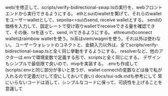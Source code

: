 web/を修正して、scripts/verify-bidirectional-swap.tsの実行を、webフロントエンドから実行できるようにする。
ethとsuiのwalletを繋げて、それらのwalletをユーザーwalletとして、sepolia<>suiのsend, receive walletとする。
sendの価格を入力して、固定レートで受け取りwalletでreceiveできる量を確認できて、その後、txを送って、send, inできるようにする。
ethreumのconnect walletはraimbow walletを使う。tx系はviem/wagmiを使う。それ以外は使わない。
ユーザーウォレットのコネクトと、金額入力以外は、全てscripts/verify-bidirectional-swap.tsと全く同じ挙動をするようにする。
resolverなど、他のアクターは.envで環境変数で定義する形で、scriptsと全く同じにする。
デザインもシンプルで最低限で良いので、mvpを実装する。
.envも作成して(scripts/.envと同じ部分が多いと思うが、wallet connectの変数などは後で私が入れるので定義だけして空にしておいて良い)
docs/sui-sdk.mdも参考にして
常にいらないコードは消して、シンプルなコードに保って、可読性を上げることを意識して